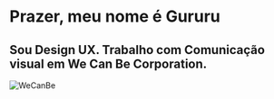 # Prazer, meu nome é Gururu
## Sou Design UX. Trabalho com Comunicação visual em We Can Be Corporation.

![WeCanBe](https://i.pinimg.com/originals/88/37/f7/8837f706bfad179e1c6d78ed14679a27.gif)
